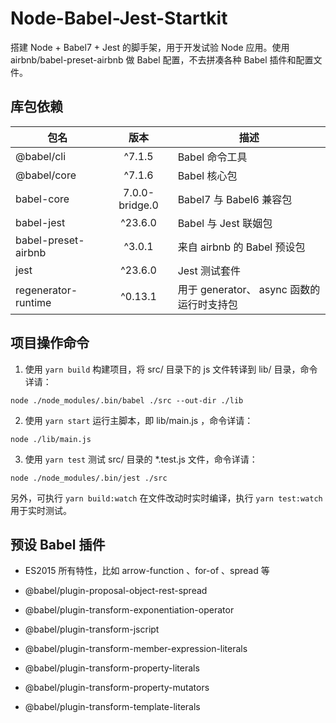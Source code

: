 # Node-Babel-Jest-Startkit

搭建 Node + Babel7 + Jest 的脚手架，用于开发试验 Node 应用。使用 airbnb/babel-preset-airbnb 做 Babel 配置，不去拼凑各种 Babel 插件和配置文件。

## 库包依赖

包名|版本|描述
--|:--:|--
@babel/cli | ^7.1.5 | Babel 命令工具
@babel/core | ^7.1.6 | Babel 核心包
babel-core | 7.0.0-bridge.0 | Babel7 与 Babel6 兼容包
babel-jest | ^23.6.0 | Babel 与 Jest 联姻包
babel-preset-airbnb | ^3.0.1 | 来自 airbnb 的 Babel 预设包
jest | ^23.6.0 | Jest 测试套件
regenerator-runtime | ^0.13.1 | 用于 generator、 async 函数的运行时支持包

## 项目操作命令

1. 使用 `yarn build` 构建项目，将 src/ 目录下的 js 文件转译到 lib/ 目录，命令详请：

```
node ./node_modules/.bin/babel ./src --out-dir ./lib
```

2. 使用 `yarn start` 运行主脚本，即 lib/main.js ，命令详请：

```
node ./lib/main.js
```

3. 使用 `yarn test` 测试 src/ 目录的 *.test.js 文件，命令详请：

```
node ./node_modules/.bin/jest ./src
```

另外，可执行 `yarn build:watch` 在文件改动时实时编译，执行 `yarn test:watch` 用于实时测试。

## 预设 Babel 插件

* ES2015 所有特性，比如 arrow-function 、for-of 、spread 等

* @babel/plugin-proposal-object-rest-spread

* @babel/plugin-transform-exponentiation-operator

* @babel/plugin-transform-jscript

* @babel/plugin-transform-member-expression-literals

* @babel/plugin-transform-property-literals

* @babel/plugin-transform-property-mutators

* @babel/plugin-transform-template-literals
